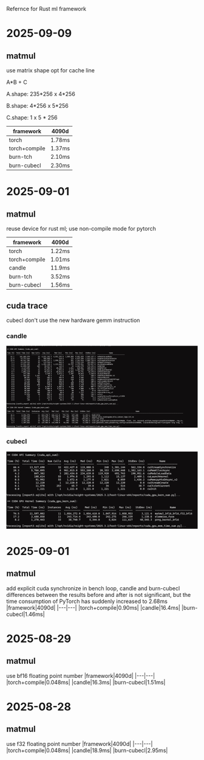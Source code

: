 Refernce for Rust ml framework

# 2025-09-09
## matmul
use matrix shape opt for cache line

A*B + C

A.shape: 235\*256 x 4\*256

B.shape: 4\*256 x 5\*256

C.shape: 1 x 5 \* 256


|framework|4090d|
|---|---|
|torch|1.78ms|
|torch+compile|1.37ms|
|burn-tch|2.10ms|
|burn-cubecl|2.30ms|

# 2025-09-01
## matmul
reuse device for rust ml; use non-compile mode for pytorch

|framework|4090d|
|---|---|
|torch|1.22ms|
|torch+compile|1.01ms|
|candle|11.9ms|
|burn-tch|3.52ms|
|burn-cubecl|1.56ms|
## cuda trace
cubecl don't use the new hardware gemm instruction
### candle
![](https://raw.githubusercontent.com/passchaos/sundry/main/images/20250908123006523.png)
### cubecl
![](https://raw.githubusercontent.com/passchaos/sundry/main/images/20250908123220416.png)


# 2025-09-01
## matmul
add explicit cuda synchronize in bench loop, candle and burn-cubecl differences
between the results before and after is not significant, but the time consumption
of PyTorch has suddenly increased to 2.68ms
|framework|4090d|
|---|---|
|torch+compile|0.90ms|
|candle|16.4ms|
|burn-cubecl|1.46ms|

# 2025-08-29
## matmul
use bf16 floating point number
|framework|4090d|
|---|---|
|torch+compile|0.048ms|
|candle|16.3ms|
|burn-cubecl|1.51ms|

# 2025-08-28
## matmul
use f32 floating point number
|framework|4090d|
|---|---|
|torch+compile|0.048ms|
|candle|18.9ms|
|burn-cubecl|2.95ms|
